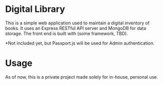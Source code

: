 # Digital Library
This is a simple web application used to maintain a digital inventory of books.
It uses an Express RESTful API server and MongoDB for data storage.
The front end is built with (some framework, TBD).

*Not included yet, but Passport.js will be used for Admin authentication.

# Usage
As of now, this is a private project made solely for in-house, personal use.
